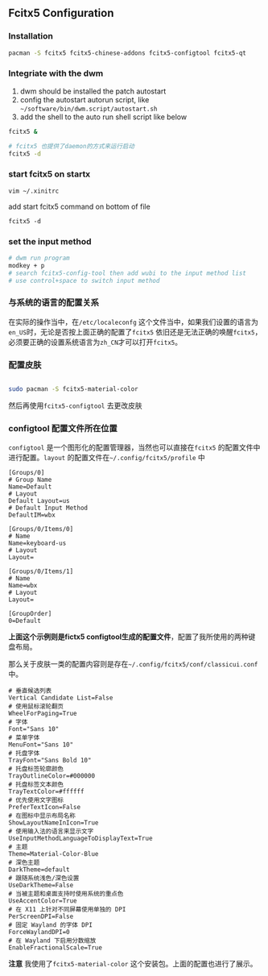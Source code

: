## Fcitx5 Configuration


### Installation
```bash
pacman -S fcitx5 fcitx5-chinese-addons fcitx5-configtool fcitx5-qt 
```

### Integriate with the dwm

1. dwm should be installed the patch autostart
2. config the autostart autorun script, like  `~/software/bin/dwm.script/autostart.sh`
3. add the shell to the auto run shell script like below



```bash
fcitx5 &

# fcitx5 也提供了daemon的方式来运行启动
fcitx5 -d
```

### start fcitx5 on startx
```bash
vim ~/.xinitrc
```

add start fcitx5 command on bottom of file
```
fcitx5 -d
```


### set the input method
```bash
# dwm run program
modkey + p
# search fcitx5-config-tool then add wubi to the input method list
# use control+space to switch input method
```

### 与系统的语言的配置关系
在实际的操作当中，在`/etc/localeconfg` 这个文件当中，如果我们设置的语言为`en_US`时，无论是否按上面正确的配置了`fcitx5` 依旧还是无法正确的唤醒`fcitx5`，必须要正确的设置系统语言为`zh_CN`才可以打开`fcitx5`。

### 配置皮肤

```bash

sudo pacman -S fcitx5-material-color
```

然后再使用`fcitx5-configtool` 去更改皮肤


### configtool 配置文件所在位置

`configtool` 是一个图形化的配置管理器，当然也可以直接在`fcitx5` 的配置文件中进行配置。`layout` 的配置文件在`~/.config/fcitx5/profile` 中

```
[Groups/0]
# Group Name
Name=Default
# Layout
Default Layout=us
# Default Input Method
DefaultIM=wbx

[Groups/0/Items/0]
# Name
Name=keyboard-us
# Layout
Layout=

[Groups/0/Items/1]
# Name
Name=wbx
# Layout
Layout=

[GroupOrder]
0=Default

```

**上面这个示例则是fictx5 configtool生成的配置文件**，配置了我所使用的两种键盘布局。


那么关于皮肤一类的配置内容则是存在`~/.config/fcitx5/conf/classicui.conf` 中。

```
# 垂直候选列表
Vertical Candidate List=False
# 使用鼠标滚轮翻页
WheelForPaging=True
# 字体
Font="Sans 10"
# 菜单字体
MenuFont="Sans 10"
# 托盘字体
TrayFont="Sans Bold 10"
# 托盘标签轮廓颜色
TrayOutlineColor=#000000
# 托盘标签文本颜色
TrayTextColor=#ffffff
# 优先使用文字图标
PreferTextIcon=False
# 在图标中显示布局名称
ShowLayoutNameInIcon=True
# 使用输入法的语言来显示文字
UseInputMethodLanguageToDisplayText=True
# 主题
Theme=Material-Color-Blue
# 深色主题
DarkTheme=default
# 跟随系统浅色/深色设置
UseDarkTheme=False
# 当被主题和桌面支持时使用系统的重点色
UseAccentColor=True
# 在 X11 上针对不同屏幕使用单独的 DPI
PerScreenDPI=False
# 固定 Wayland 的字体 DPI
ForceWaylandDPI=0
# 在 Wayland 下启用分数缩放
EnableFractionalScale=True
```

**注意** 我使用了`fcitx5-material-color` 这个安装包。上面的配置也进行了展示。

